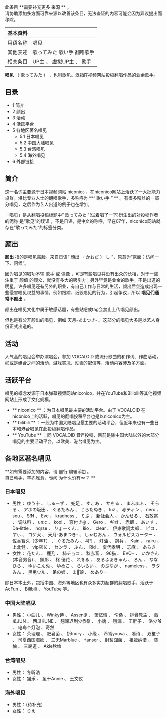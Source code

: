 此条目 **需要补充更多 来源  ** 。  
请协助添加多方面可靠来源以改善该条目，无法查证的内容可能会因为异议提出而移除。

|  **基本资料**  ||
|---|---|
|用语名称  |  唱见   |
|其他表述  |  歌ってみた  歌い手  翻唱歌手   |
|相关条目  |  UP主  、  虚拟UP主  、  歌手   |
  
**唱见** （  歌ってみた  ）  ，也叫歌见。泛指在视频网站投稿翻唱作品的业余歌手。

##  目录

  * 1  简介 
  * 2  颜出 
  * 3  活动 
  * 4  活跃平台 
  * 5  各地区著名唱见 
    * 5.1  日本唱见 
    * 5.2  中国大陆唱见 
    * 5.3  台湾唱见 
    * 5.4  海外唱见 
  * 6  外部链接 

##  简介

这一名词主要源于日本视频网站  niconico  ，在niconico网站上活跃了一大批能力卓群，堪比专业人士的翻唱歌手，多称呼为 **“ 歌い手  ”
** 。有很多粉丝的一部分唱见，之后作为艺人出道的例子也在增加。

「唱见」是从翻唱投稿标题中“  歌ってみた  ”(试着唱了一下)衍生出的对投稿作者的昵称  是“歌见”的误译
，不是日语，是中文的称呼，早在07年，niconico网站就存在“歌ってみた”的标签分类。

##  颜出

**颜出** 指的是唱见露脸。来自日语“  顔出  （  かおだ  ）  し  ”，原意为“露面；访问一下、问候”。

因为唱见的唱功不输  歌手  或  偶像  ，可是有些唱见并没有出众的长相，对于一些注重于  颜值
的观众，就没有多大的吸引力；另外毕竟是业余的歌手，不是出道的明星，许多唱见还有另外的职业，有自己工作与日常的生活，颜出后会造成出现一些侵害唱见权益的事情，例如跟踪、诋毁唱见的行为，引起争议，所以
**唱见们通常不颜出** 。

颜出在唱见文化中属于敏感话题，有些贴吧或tag会禁止上传唱见颜出。

但也是有公开颜出的唱见，例如  天月-あまつき-  。这部分的唱见大多是以艺人身份正式出道的。

##  活动

人气高的唱见会举办演唱会，参加  VOCALOID  或流行歌曲的和作词、作曲活动，抑或是组合之间的活动、游戏实况、动画的配信等，活动内容涉及多方面。

##  活跃平台

唱见的概念发源于日本弹幕视频网站niconico，并在YouTube和Bilibili等其他视频网站上形成了文化规模。

  * ** niconico  ** ：为日本唱见最主要的活动平台。由于  VOCALOID  在niconico上的活跃，唱见的翻唱投稿平台也是以niconico为主。 
  * ** bilibili  ** ：一般为中国大陆唱见最主要的活动平台，但近年来也有一些日本和港台唱见在此投稿翻唱作品。 
  * ** YouTube  ** ：同  VOCALOID  音声投稿，目前是除中国大陆以外的大部分唱见的主要活动平台，以欧美、港台唱见为主。 

##  各地区著名唱见

**如有需要添加的内容，请 自行  编辑添加  。  
自己动手，丰衣足食。勿问  为什么没有oo？  **

###  日本唱见

  * 男性：  ゆう十  、  しゅーず  、  蛇足  、  すこあ  、  かをる  、  まふまふ  、  そらる  、  アホの坂田  、  ぐるたみん  、  うらたぬき  、  luz  、  赤ティン  、  nero  、  sou  、  S!N  、  Eve  、  kradness  、  りぶ  、  新社会人  、  かんせる  、  石敢當  、  调味料  、  un:c  、  kool  、  窓付き@  、  Gero  、  ギガ  、  赤飯  、  あいす  、  Da-little  、  nqrse  、  りょーくん  、  Rio  、  clear  、  伊東歌詞太郎  、  ピコ  、  すぃ  、  コゲ犬  、  天月-あまつき-  、  しゃむおん  、  ウォルピスカーター  、  佐香智久（少年T）  、  ぐるたみん  、  4円  、  灯油  、  鋼兵  、  Kain  、  rairu  、  上北健  、  vip店长  、  センラ  、  ぶん  、  Rid  、  夏代孝明  、  志麻  、  あらき 
  * 女性：  花たん  、  鹿乃  、  柿チョコ  、  秋赤音  、  96猫  、  EVO+  、  いかさん(本音男音)  、  鎖那  、  柊 優花  、  れをる  、  あるふぁきゅん  、  ろん  、  ななひら  、  ゆいこんぬ  、  ゆめこ  、  らいらい  、  のぶなが  、  nameless  、  ヲタみん  、  黒兎ウル  、  弟の姉  、  まじ͡娘  、  めありー 

除日本本土外，包括中国、海外等地区也有众多实力超群的翻唱歌手，活跃于  AcFun  、  Bilibili  、  YouTube  等。

###  中国大陆唱见

  * 男性：  小曲儿  、  Winky诗  、  Assen捷  、  萧忆情  、  伦桑  、  排骨教主  、  西瓜JUN  、  西瓜KUNE  、  翘课迟到少恭桑  、  小魂  、  哦漏  、  王胖子  、  洛少爷  、  电鸟个灯泡  、奇然 
  * 女性：  茶理理  、  肥皂菌  、  祈Inory  、  小缘  、  泠鸢yousa  、  凑诗  、  双笙子  、  司夏西国海妖  、  三无Marblue  、  Hanser  、  封茗囧菌  、  祖娅纳惜  、  漆柚  、  三畿道  、  Akie秋绘 

###  台湾唱见

  * 男性：  冬昕浩 
  * 女性：  猫乐  、  鱼干Annie  、  王文仪 

###  海外唱见

  * 男性：（待补充） 
  * 女性：  りえ 